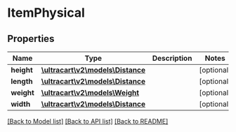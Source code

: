 # ItemPhysical

## Properties
Name | Type | Description | Notes
------------ | ------------- | ------------- | -------------
**height** | [**\ultracart\v2\models\Distance**](Distance.md) |  | [optional] 
**length** | [**\ultracart\v2\models\Distance**](Distance.md) |  | [optional] 
**weight** | [**\ultracart\v2\models\Weight**](Weight.md) |  | [optional] 
**width** | [**\ultracart\v2\models\Distance**](Distance.md) |  | [optional] 

[[Back to Model list]](../README.md#documentation-for-models) [[Back to API list]](../README.md#documentation-for-api-endpoints) [[Back to README]](../README.md)


